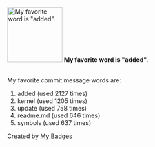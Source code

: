<img src="https://my-badges.github.io/my-badges/favorite-word.png" alt="My favorite word is &quot;added&quot;." title="My favorite word is &quot;added&quot;." width="128">
<strong>My favorite word is &quot;added&quot;.</strong>
<br><br>

My favorite commit message words are:

1. added (used 2127 times)
2. kernel (used 1205 times)
3. update (used 758 times)
4. readme.md (used 646 times)
5. symbols (used 637 times)


Created by <a href="https://github.com/my-badges/my-badges">My Badges</a>